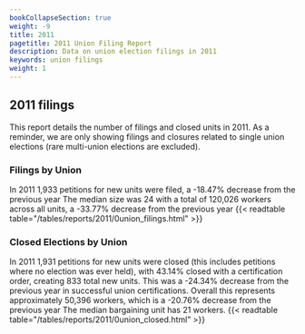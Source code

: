 ```yaml
---
bookCollapseSection: true
weight: -9
title: 2011
pagetitle: 2011 Union Filing Report
description: Data on union election filings in 2011
keywords: union filings
weight: 1
---
```


## 2011 filings

This report details the number of filings and closed units in 2011. As a reminder, we are only showing filings and closures related to single union elections (rare multi-union elections are excluded).

### Filings by Union
In 2011 1,933 petitions for new units were filed, a -18.47% decrease from the previous year The median size was 24 with a total of 120,026 workers across all units, a -33.77% decrease from the previous year
{{< readtable table="/tables/reports/2011/0union_filings.html" >}}

### Closed Elections by Union
In 2011 1,931 petitions for new units were closed (this includes petitions where no election was ever held), with 43.14% closed with a certification order, creating 833 total new units. This was a -24.34% decrease from the previous year in successful union certifications. Overall this represents approximately 50,396 workers, which is a -20.76% decrease from the previous year The median bargaining unit has 21 workers.
{{< readtable table="/tables/reports/2011/0union_closed.html" >}}
